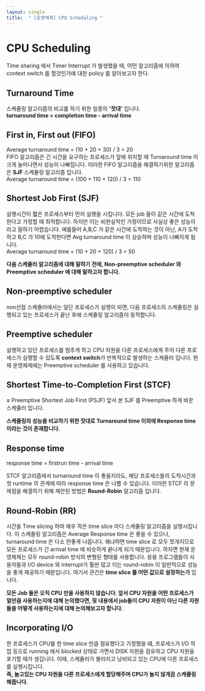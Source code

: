 ```yaml
---
layout: single
title:  " [운영체제] CPU Scheduling "
---
```


CPU Scheduling
===
Time sharing 에서 Timer Interrupt 가 발생했을 때, 어떤 알고리즘에 의하여 context switch 를 할것인가에 대한 policy 를 알아보고자 한다. 

Turnaround Time
---
스케쥴링 알고리즘의 비교를 하기 위한 일종의 **'잣대'** 입니다.   
**turnaround time = completion time - arrival time**

First in, First out (FIFO)
---
Average turnaround time = (10 + 20 + 30) / 3 = 20    
FIFO 알고리즘은 긴 시간을 요구하는 프로세스가 앞에 위치할 때 Turnaround time 이 크게 늘어나면서 성능이 나빠집니다. 이러한 FIFO 알고리즘을 해결하기위한 알고리즘은 **SJF** 스케쥴링 알고리즘 입니다.     
Average turnaround time = (100 + 110 + 120) / 3 = 110    

Shortest Job First (SJF)
---
실행시간이 짧은 프로세스부터 먼저 실행을 시킵니다. 모든 job 들이 같은 시간에 도착한다고 가정할 때 최적합니다. 하지만 이는 비현실적인 가정이므로 사실상 좋은 성능이라고 말하기 어렵습니다. 예를들어 A,B,C 가 같은 시간에 도착하는 것이 아닌, A가 도착하고 B,C 가 10에 도착한다면 Avg turnaround time 이 상승하며 성능이 나빠지게 됩니다.     
Average turnaround time = (10 + 20 + 120) / 3 = 50    

**다음 스케쥴러 알고리즘에 대해 말하기 전에, Non-preemptive scheduler 와 Preemptive scheduler 에 대해 말하고자 합니다.**

Non-preemptive scheduler
---
non선점 스케쥴러에서는 일단 프로세스가 실행이 되면, 다음 프로세스의 스케쥴링은 실행되고 있는 프로세스가 끝난 후에 스케쥴링 알고리즘이 동작합니다. 

Preemptive scheduler
---
실행하고 있던 프로세스를 멈추게 하고 CPU 자원을 다른 프로세스에게 주어 다른 프로세스가 실행할 수 있도록 **context switch**가 반복적으로 발생하는 스케쥴러 입니다. 현재 운영체제에는 Preemptive scheduler 를 사용하고 있습니다. 

Shortest Time-to-Completion First (STCF)
---
**=** Preemptive Shortest Job First (PSJF)
앞서 본 SJF 를 Preemptive 하게 바꾼 스케쥴러 입니다.

**스케쥴링의 성능을 비교하기 위한 잣대로 Turnaround time 이외에 Response time 이라는 것이 존재합니다.**

Response time
---
response time = firstrun time - arrival time      

STCF 알고리즘에서 turnaround time 이 좋을지라도, 해당 프로세스들의 도착시간과 첫 runtime 의 관계에 따라 response time 은 나쁠 수 있습니다. 이러한 STCF 의 문제점을 해결하기 위해 제안된 방법은 **Round-Robin** 알고리즘 입니다.    

Round-Robin (RR)
---
시간을 Time slicing 하여 매우 작은 time slice 마다 스케쥴링 알고리즘을 실행시킵니다. 이 스케줄링 알고리즘은 Average Response time 은 좋을 수 있으나, turnaround time 은 다소 안좋게 나옵니다. 왜냐하면 time slice 로 모두 쪼개지므로 모든 프로세스가 긴 arrival time 에 비슷하게 끝나게 되기 때문입니다. 하지면 현재 운영체제는 모두 round-robin 방식의 변형된 형태를 사용합니다. 응용 프로그램들이 사용자들과 I/O device 와 interrupt가 훨씬 많고 이는 round-robin 이 일반적으로 성능을 좋게 제공하기 때문입니다. 여기서 관건은 **time slice 를 어떤 값으로 설정하는가** 입니다. 

**모든 Job 들은 오직 CPU 만을 사용하지 않습니다. 앞서 CPU 자원을 어떤 프로세스가 얼만큼 사용하는지에 대해 논의했다면, 뒷 내용에서 job들이 CPU 자원이 아닌 다른 자원들을 어떻게 사용하는지에 대해 논의해보고자 합니다.**

Incorporating I/O
---
한 프로세스가 CPU를 한 time slice 만큼 점유했다고 가정했을 떄, 프로세스가 I/O 작업 등으로 running 에서 blocked 상태로 가면서 DISK 자원을 점유하고 CPU 자원을 포기할 때가 생깁니다. 이때, 스케쥴러가 불러지고 낭비되고 있는 CPU에 다른 프로세스를 실행시킵니다.     
**즉, 놀고있는 CPU 자원을 다른 프로세스에게 할당해주며 CPU가 놀지 않게끔 스케쥴링 해줍니다.**



